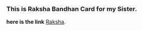 ### This is Raksha Bandhan Card for my Sister.

**here is the link** [Raksha](https://dhirajmaurya7.io/).
